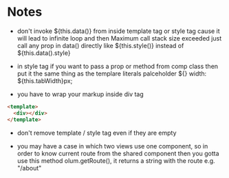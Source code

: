 # Notes
* don't invoke ${this.data()} from inside template tag or style tag cause it will lead to infinite loop and then Maximum call stack size exceeded
just call any prop in data() directly like ${this.style()} instead of ${this.data().style}

* in style tag if you want to pass a prop or method from comp class then put it the same thing as the templare literals palceholder ${} 
width: ${this.tabWidth}px;

* you have to wrap your markup inside div tag <br>
```html 
<template>
  <div></div>
</template>
```
* don't remove template / style tag even if they are empty

* you may have a case in which two views use one component, so in order to know current route from the shared component then you gotta use this method olum.getRoute(), it returns a string with the route e.g. "/about"
